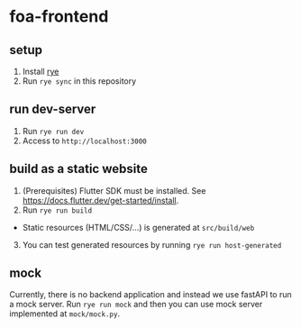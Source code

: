 # foa-frontend

## setup
1. Install [rye](https://rye.astral.sh/guide/installation/)
2. Run `rye sync` in this repository

## run dev-server
1. Run `rye run dev`
2. Access to `http://localhost:3000`

## build as a static website
1. (Prerequisites) Flutter SDK must be installed. See https://docs.flutter.dev/get-started/install.
2. Run `rye run build`
  - Static resources (HTML/CSS/...) is generated at `src/build/web`
3. You can test generated resources by running `rye run host-generated`

## mock
Currently, there is no backend application and instead we use fastAPI to run a mock server.
Run `rye run mock` and then you can use mock server implemented at `mock/mock.py`.
